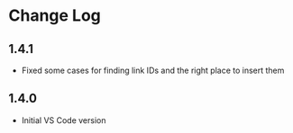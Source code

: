 # Change Log

## 1.4.1

* Fixed some cases for finding link IDs and the right place to insert them

## 1.4.0

* Initial VS Code version
